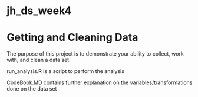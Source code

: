 # jh_ds_week4
# Getting and Cleaning Data
The purpose of this project is to demonstrate your ability to collect, work with, and clean a data set.


run_analysis.R is a script to perform the analysis


CodeBook.MD contains further explanation on the variables/transformations done on the data set
